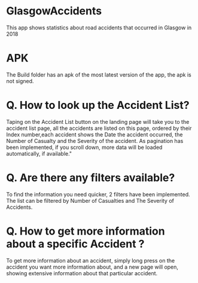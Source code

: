 # GlasgowAccidents
This app shows statistics about road accidents that occurred in Glasgow in 2018

# APK
The Build folder has an apk of the most latest version of the app, the apk is not signed.

# Q. How to look up the Accident List?
Taping on the Accident List button on the landing page will take you to the accident list page, all the accidents are listed on this page, ordered by their Index number,each accident shows the Date the accident occurred, the Number of Casualty and the Severity of the accident. As pagination has been implemented, if you scroll down, more data will be loaded automatically, if available."

# Q. Are there any filters available?
To find the information you need quicker, 2 filters have been implemented. The list can be filtered by Number of Casualties and The Severity of Accidents.

# Q. How to get more information about a specific Accident ? 
To get more information about an accident, simply long press on the accident you want more information about, and a new page will open, showing extensive information about that particular accident.
